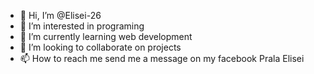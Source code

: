- 👋 Hi, I’m @Elisei-26
- 👀 I’m interested in programing
- 🌱 I’m currently learning web development
- 💞️ I’m looking to collaborate on projects
- 📫 How to reach me send me a message on my facebook Prala Elisei

<!---
Elisei-26/Elisei-26 is a ✨ special ✨ repository because its `README.md` (this file) appears on your GitHub profile.
You can click the Preview link to take a look at your changes.
--->
